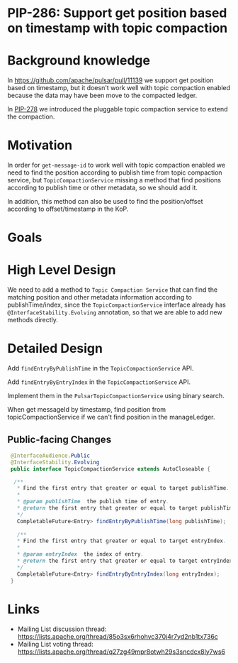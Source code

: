 # PIP-286: Support get position based on timestamp with topic compaction

# Background knowledge

In https://github.com/apache/pulsar/pull/11139 we support get position based on timestamp, but it doesn't work well with topic compaction enabled because the data may have been move to the compacted ledger.

In [PIP-278](https://github.com/apache/pulsar/pull/20624) we introduced the pluggable topic compaction service to extend the compaction.

# Motivation

In order for `get-message-id` to work well with topic compaction enabled we need to find the position according to publish time from topic compaction service,
but `TopicCompactionService` missing a method that find positions according to publish time or other metadata, so we should add it.

In addition, this method can also be used to find the position/offset according to offset/timestamp in the KoP.

# Goals

# High Level Design

We need to add a method to `Topic Compaction Service` that can find the matching position and other metadata information according to publishTime/index,
since the `TopicCompactionService` interface already has `@InterfaceStability.Evolving` annotation, so that we are able to add new methods directly. 

# Detailed Design

Add `findEntryByPublishTime` in the `TopicCompactionService` API.

Add `findEntryByEntryIndex` in the `TopicCompactionService` API.

Implement them in the `PulsarTopicCompactionService` using binary search.

When get messageId by timestamp, find position from topicCompactionService if we can't find position in the manageLedger.

## Public-facing Changes

 ```java
  @InterfaceAudience.Public
  @InterfaceStability.Evolving
  public interface TopicCompactionService extends AutoCloseable { 

   /**
    * Find the first entry that greater or equal to target publishTime.
    *
    * @param publishTime  the publish time of entry.
    * @return the first entry that greater or equal to target publishTime, this entry can be null.
    */
    CompletableFuture<Entry> findEntryByPublishTime(long publishTime);
    
    /**
    * Find the first entry that greater or equal to target entryIndex.
    *
    * @param entryIndex  the index of entry.
    * @return the first entry that greater or equal to target entryIndex, this entry can be null.
    */
    CompletableFuture<Entry> findEntryByEntryIndex(long entryIndex);
  }
  ```

# Links

* Mailing List discussion thread: https://lists.apache.org/thread/85o3sx6rhohvc370j4r7yd2nb1tx736c
* Mailing List voting thread: https://lists.apache.org/thread/q27zg49mpr8otwh29s3sncdcx8ly7ws6